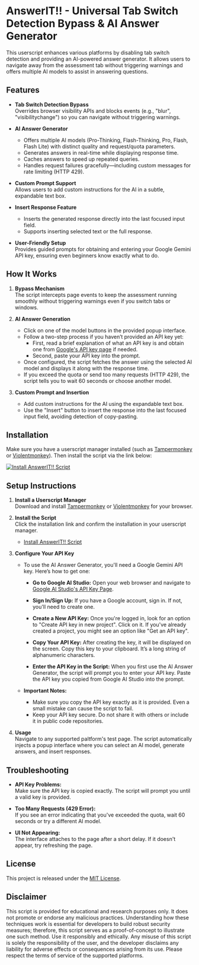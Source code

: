 # AnswerIT!! - Universal Tab Switch Detection Bypass & AI Answer Generator

This userscript enhances various platforms by disabling tab switch detection and providing an AI-powered answer generator. It allows users to navigate away from the assessment tab without triggering warnings and offers multiple AI models to assist in answering questions.

## Features

- **Tab Switch Detection Bypass**  
  Overrides browser visibility APIs and blocks events (e.g., "blur", "visibilitychange") so you can navigate without triggering warnings.

- **AI Answer Generator**  
  - Offers multiple AI models (Pro-Thinking, Flash-Thinking, Pro, Flash, Flash Lite) with distinct quality and request/quota parameters.
  - Generates answers in real-time while displaying response time.
  - Caches answers to speed up repeated queries.
  - Handles request failures gracefully—including custom messages for rate limiting (HTTP 429).

- **Custom Prompt Support**  
  Allows users to add custom instructions for the AI in a subtle, expandable text box.

- **Insert Response Feature**  
  - Inserts the generated response directly into the last focused input field.
  - Supports inserting selected text or the full response.

- **User-Friendly Setup**  
  Provides guided prompts for obtaining and entering your Google Gemini API key, ensuring even beginners know exactly what to do.

## How It Works

1. **Bypass Mechanism**  
   The script intercepts page events to keep the assessment running smoothly without triggering warnings even if you switch tabs or windows.

2. **AI Answer Generation**  
   - Click on one of the model buttons in the provided popup interface.
   - Follow a two-step process if you haven’t provided an API key yet:
     - First, read a brief explanation of what an API key is and obtain one from [Google's API key page](https://aistudio.google.com/app/apikey) if needed.
     - Second, paste your API key into the prompt.
   - Once configured, the script fetches the answer using the selected AI model and displays it along with the response time.
   - If you exceed the quota or send too many requests (HTTP 429), the script tells you to wait 60 seconds or choose another model.

3. **Custom Prompt and Insertion**  
   - Add custom instructions for the AI using the expandable text box.
   - Use the "Insert" button to insert the response into the last focused input field, avoiding detection of copy-pasting.

## Installation

Make sure you have a userscript manager installed (such as [Tampermonkey](https://www.tampermonkey.net/) or [Violentmonkey](https://violentmonkey.github.io/get-it/)). Then install the script via the link below:

[![Install AnswerIT!! Script](https://img.shields.io/badge/Install-Now-brightgreen)](https://github.com/jeryjs/Userscripts/raw/refs/heads/main/AnswerIT!!/AnswerIT!!_Universal-Tab-Switch-Detection-Bypass-and-AI-Answer-Generator.user.js)

## Setup Instructions

1. **Install a Userscript Manager**  
   Download and install [Tampermonkey](https://www.tampermonkey.net/) or [Violentmonkey](https://violentmonkey.github.io/get-it/) for your browser.

2. **Install the Script**  
   Click the installation link and confirm the installation in your userscript manager.
    - [Install AnswerIT!! Script](https://github.com/jeryjs/Userscripts/raw/refs/heads/main/AnswerIT!!/AnswerIT!!_Universal-Tab-Switch-Detection-Bypass-and-AI-Answer-Generator.user.js)

3. **Configure Your API Key**

    - To use the AI Answer Generator, you'll need a Google Gemini API key. Here’s how to get one:

      - **Go to Google AI Studio:** Open your web browser and navigate to [Google AI Studio's API Key Page](https://aistudio.google.com/app/apikey).

      - **Sign In/Sign Up:** If you have a Google account, sign in. If not, you'll need to create one.

      - **Create a New API Key:** Once you're logged in, look for an option to "Create API key in new project". Click on it. If you've already created a project, you might see an option like "Get an API key".

      - **Copy Your API Key:** After creating the key, it will be displayed on the screen. Copy this key to your clipboard. It’s a long string of alphanumeric characters.

      - **Enter the API Key in the Script:** When you first use the AI Answer Generator, the script will prompt you to enter your API key. Paste the API key you copied from Google AI Studio into the prompt.

    - **Important Notes:**
      - Make sure you copy the API key exactly as it is provided. Even a small mistake can cause the script to fail.
      - Keep your API key secure. Do not share it with others or include it in public code repositories.

4. **Usage**  
   Navigate to any supported paltform's test page. The script automatically injects a popup interface where you can select an AI model, generate answers, and insert responses.

## Troubleshooting

- **API Key Problems:**  
  Make sure the API key is copied exactly. The script will prompt you until a valid key is provided.

- **Too Many Requests (429 Error):**  
  If you see an error indicating that you've exceeded the quota, wait 60 seconds or try a different AI model.

- **UI Not Appearing:**  
  The interface attaches to the page after a short delay. If it doesn't appear, try refreshing the page.

## License

This project is released under the [MIT License](https://opensource.org/licenses/MIT).

## Disclaimer

This script is provided for educational and research purposes only. It does not promote or endorse any malicious practices. Understanding how these techniques work is essential for developers to build robust security measures; therefore, this script serves as a proof-of-concept to illustrate one such method. Use it responsibly and ethically. Any misuse of this script is solely the responsibility of the user, and the developer disclaims any liability for adverse effects or consequences arising from its use. Please respect the terms of service of the supported platforms.
